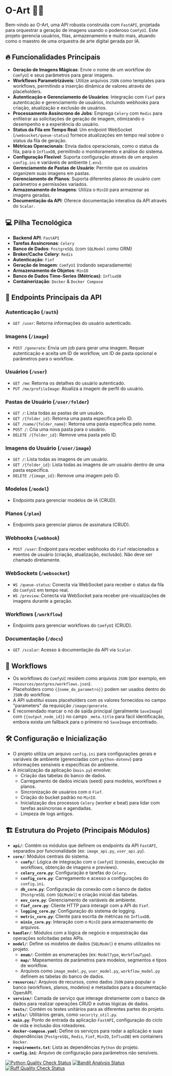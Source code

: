 # O-Art 🎨🤖

Bem-vindo ao O-Art, uma API robusta construída com `FastAPI`, projetada para orquestrar a geração de imagens usando o poderoso `ComfyUI`. Este projeto gerencia usuários, filas, armazenamento e muito mais, atuando como o maestro de uma orquestra de arte digital gerada por IA.

## 🔥 Funcionalidades Principais

* **Geração de Imagens Mágicas**: Envie o nome de um workflow do `ComfyUI` e seus parâmetros para gerar imagens.
* **Workflows Parametrizáveis**: Utilize arquivos `JSON` como templates para workflows, permitindo a inserção dinâmica de valores através de placeholders.
* **Autenticação e Gerenciamento de Usuários**: Integração com `Fief` para autenticação e gerenciamento de usuários, incluindo webhooks para criação, atualização e exclusão de usuários.
* **Processamento Assíncrono de Jobs**: Emprega `Celery` com `Redis` para enfileirar as solicitações de geração de imagem, otimizando o desempenho e a experiência do usuário.
* **Status da Fila em Tempo Real**: Um endpoint WebSocket (`/websocket/queue-status`) fornece atualizações em tempo real sobre o status da fila de geração.
* **Métricas Operacionais**: Envia dados operacionais, como o status da fila, para o `InfluxDB`, permitindo o monitoramento e análise do sistema.
* **Configuração Flexível**: Suporta configuração através de um arquivo `config.ini` e variáveis de ambiente (`.env`).
* **Gerenciamento de Pastas de Usuário**: Permite que os usuários organizem suas imagens em pastas.
* **Gerenciamento de Planos**: Suporta diferentes planos de usuário com parâmetros e permissões variados.
* **Armazenamento de Imagens**: Utiliza o `MinIO` para armazenar as imagens geradas.
* **Documentação da API**: Oferece documentação interativa da API através do `Scalar`.

## 💻 Pilha Tecnológica

* **Backend API**: `FastAPI`
* **Tarefas Assíncronas**: `Celery`
* **Banco de Dados**: `PostgreSQL` (com `SQLModel` como ORM)
* **Broker/Cache Celery**: `Redis`
* **Autenticação**: `Fief`
* **Geração de Imagem**: `ComfyUI` (rodando separadamente)
* **Armazenamento de Objetos**: `MinIO`
* **Banco de Dados Time-Series (Métricas)**: `InfluxDB`
* **Containerização**: `Docker` & `Docker Compose`

## 🚦 Endpoints Principais da API

### Autenticação (`/auth`)
* `GET /user`: Retorna informações do usuário autenticado.

### Imagens (`/image`)
* `POST /generate`: Envia um job para gerar uma imagem. Requer autenticação e aceita um ID de workflow, um ID de pasta opcional e parâmetros para o workflow.

### Usuários (`/user`)
* `GET /me`: Retorna os detalhes do usuário autenticado.
* `PUT /me/profileImage`: Atualiza a imagem de perfil do usuário.

### Pastas de Usuário (`/user/folder`)
* `GET /`: Lista todas as pastas de um usuário.
* `GET /{folder_id}`: Retorna uma pasta específica pelo ID.
* `GET /name/{folder_name}`: Retorna uma pasta específica pelo nome.
* `POST /`: Cria uma nova pasta para o usuário.
* `DELETE /{folder_id}`: Remove uma pasta pelo ID.

### Imagens do Usuário (`/user/image`)
* `GET /`: Lista todas as imagens de um usuário.
* `GET /{folder_id}`: Lista todas as imagens de um usuário dentro de uma pasta específica.
* `DELETE /{image_id}`: Remove uma imagem pelo ID.

### Modelos (`/model`)
* Endpoints para gerenciar modelos de IA (CRUD).

### Planos (`/plan`)
* Endpoints para gerenciar planos de assinatura (CRUD).

### Webhooks (`/webhook`)
* `POST /user`: Endpoint para receber webhooks do `Fief` relacionados a eventos de usuário (criação, atualização, exclusão). Não deve ser chamado diretamente.

### WebSockets (`/websocket`)
* `WS /queue-status`: Conecta via WebSocket para receber o status da fila do `ComfyUI` em tempo real.
* `WS /preview`: Conecta via WebSocket para receber pré-visualizações de imagens durante a geração.

### Workflows (`/workflow`)
* Endpoints para gerenciar workflows do `ComfyUI` (CRUD).

### Documentação (`/docs`)
* `GET /scalar`: Acesso à documentação da API via `Scalar`.

## 🎨 Workflows

* Os workflows do `ComfyUI` residem como arquivos `JSON` (por exemplo, em `resources/postgres/workflows.json`).
* Placeholders como `{{nome_do_parametro}}` podem ser usados dentro do `JSON` do workflow.
* A API substitui esses placeholders com os valores fornecidos no campo "parameters" da requisição `/image/generate`.
* É recomendado marcar o nó de saída principal (geralmente `SaveImage`) com `{{output_node_id}}` no campo `_meta.title` para fácil identificação, embora exista um fallback para o primeiro nó `SaveImage` encontrado.

## 🛠️ Configuração e Inicialização

* O projeto utiliza um arquivo `config.ini` para configurações gerais e variáveis de ambiente (gerenciadas com `python-dotenv`) para informações sensíveis e específicas do ambiente.
* A inicialização da aplicação (`main.py`) envolve:
    * Criação das tabelas do banco de dados.
    * Carregamento de dados iniciais (seed) para modelos, workflows e planos.
    * Sincronização de usuários com o `Fief`.
    * Criação do bucket padrão no `MinIO`.
    * Inicialização dos processos `Celery` (worker e beat) para lidar com tarefas assíncronas e agendadas.
    * Limpeza de logs antigos.

## 🏗️ Estrutura do Projeto (Principais Módulos)

* **`api/`**: Contém os módulos que definem os endpoints da API `FastAPI`, separados por funcionalidade (ex: `image_api.py`, `user_api.py`).
* **`core/`**: Módulos centrais do sistema.
    * **`comfy/`**: Lógica de integração com o `ComfyUI` (conexão, execução de workflows, obtenção de imagens e previews).
    * **`celery_core.py`**: Configuração e tarefas do `Celery`.
    * **`config_core.py`**: Carregamento e acesso a configurações do `config.ini`.
    * **`db_core.py`**: Configuração da conexão com o banco de dados (`PostgreSQL` com `SQLModel`) e criação inicial das tabelas.
    * **`env_core.py`**: Gerenciamento de variáveis de ambiente.
    * **`fief_core.py`**: Cliente HTTP para interagir com a API do `Fief`.
    * **`logging_core.py`**: Configuração do sistema de logging.
    * **`metric_core.py`**: Cliente para escrita de métricas no `InfluxDB`.
    * **`minio_core.py`**: Interação com o `MinIO` para armazenamento de arquivos.
* **`handler/`**: Módulos com a lógica de negócio e orquestração das operações solicitadas pelas APIs.
* **`model/`**: Define os modelos de dados (`SQLModel`) e enums utilizados no projeto.
    * **`enum/`**: Contém as enumerações (ex: `ModelType`, `WorkflowType`).
    * **`map/`**: Mapeamentos de parâmetros para modelos, segmentos e tipos de workflow.
    * Arquivos como `image_model.py`, `user_model.py`, `workflow_model.py` definem as tabelas do banco de dados.
* **`resources/`**: Arquivos de recursos, como dados `JSON` para popular o banco (workflows, planos, modelos) e metadados para a documentação OpenAPI.
* **`service/`**: Camada de serviço que interage diretamente com o banco de dados para realizar operações CRUD e outras lógicas de dados.
* **`tests/`**: Contém os testes unitários para as diferentes partes do projeto.
* **`utils/`**: Utilitários gerais, como `security_util.py`.
* **`main.py`**: Ponto de entrada da aplicação `FastAPI`, configuração do ciclo de vida e inclusão dos roteadores.
* **`docker-compose.yaml`**: Define os serviços para rodar a aplicação e suas dependências (`PostgreSQL`, `Redis`, `Fief`, `MinIO`, `InfluxDB`) em containers `Docker`.
* **`requirements.txt`**: Lista as dependências `Python` do projeto.
* **`config.ini`**: Arquivo de configuração para parâmetros não sensíveis.

[![Python Quality Check Status](https://github.com/pedroluizmossi1/o-art/actions/workflows/pylint.yml/badge.svg)](https://github.com/pedroluizmossi1/o-art/actions/workflows/pylint.yml) [![Bandit Analysis Status](https://github.com/pedroluizmossi1/o-art/actions/workflows/Bandit.yml/badge.svg)](https://github.com/pedroluizmossi1/o-art/actions/workflows/Bandit.yml) [![Ruff Quality Check Status](https://github.com/pedroluizmossi1/o-art/actions/workflows/ruff.yml/badge.svg)](https://github.com/pedroluizmossi1/o-art/actions/workflows/ruff.yml)

